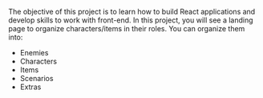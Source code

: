 The objective of this project is to learn how to build React applications and develop skills to work with front-end. 
In this project, you will see a landing page to organize characters/items in their roles. You can organize them into:
- Enemies
- Characters
- Items
- Scenarios
- Extras
